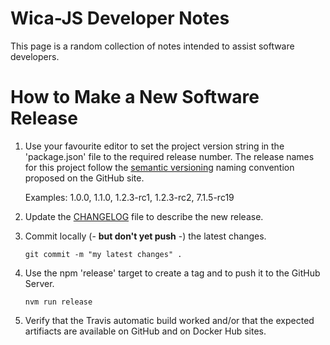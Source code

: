 # Wica-JS Developer Notes

This page is a random collection of notes intended to assist software developers.

# How to Make a New Software Release

1. Use your favourite editor to set the project version string in the 'package.json' 
   file to the required release number. The release names for this project follow 
   the [semantic versioning](https://semver.org/) naming convention proposed on 
   the GitHub site. 
         
   Examples: 1.0.0, 1.1.0, 1.2.3-rc1, 1.2.3-rc2, 7.1.5-rc19
   
1. Update the [CHANGELOG](CHANGELOG.md) file to describe the new release.

1. Commit locally (- **but don't yet push** -) the latest changes.
    ```
    git commit -m "my latest changes" .
    ```

1. Use the npm 'release' target to create a tag and to push it to the GitHub Server.
    ```
    nvm run release
    ```
1. Verify that the Travis automatic build worked and/or that the expected artifiacts 
   are available on GitHub and on Docker Hub sites.
   
